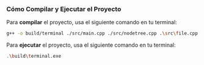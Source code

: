 ### Cómo Compilar y Ejecutar el Proyecto

Para **compilar** el proyecto, usa el siguiente comando en tu terminal:

```bash
g++ -o build/terminal ./src/main.cpp ./src/nodetree.cpp .\src\file.cpp .\src\termimal.cpp
```

Para **ejecutar** el proyecto, usa el siguiente comando en tu terminal:

```bash
.\build\terminal.exe
```
